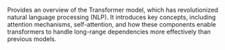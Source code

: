 Provides an overview of the Transformer model, which has revolutionized natural language processing (NLP). It introduces key concepts, including attention mechanisms, self-attention, and how these components enable transformers to handle long-range dependencies more effectively than previous models.
